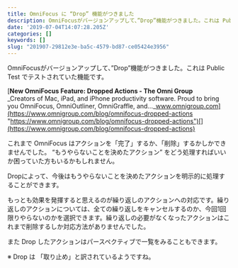 ```yaml
---
title: OmniFocus に “Drop” 機能がつきました
description: OmniFocusがバージョンアップして、”Drop”機能がつきました。これは Public Test でテストされていた機能です。
date: '2019-07-04T14:07:28.205Z'
categories: []
keywords: []
slug: "201907-29812e3e-ba5c-4579-bd87-ce05424e3956"
---
```

OmniFocusがバージョンアップして、”Drop”機能がつきました。これは Public Test でテストされていた機能です。

[**New OmniFocus Feature: Dropped Actions - The Omni Group**  
_Creators of Mac, iPad, and iPhone productivity software. Proud to bring you OmniFocus, OmniOutliner, OmniGraffle, and…_www.omnigroup.com](https://www.omnigroup.com/blog/omnifocus-dropped-actions "https://www.omnigroup.com/blog/omnifocus-dropped-actions")[](https://www.omnigroup.com/blog/omnifocus-dropped-actions)

これまで OmniFocus はアクションを「完了」するか、「削除」するかしかできませんでした。 “もうやらないことを決めたアクション” をどう処理すればいいか困っていた方もいるかもしれません。

Dropによって、今後はもうやらないことを決めたアクションを明示的に処理することができます。

もっとも効果を発揮すると思えるのが繰り返しのアクションへの対応です。繰り返しのアクションについては、全ての繰り返しをキャンセルするのか、今回1回限りやらないのかを選択できます。繰り返しの必要がなくなったアクションはこれまで削除するしか対応方法がありませんでした。

また Drop したアクションはパースペクティブで一覧をみることもできます。

※ Drop は 「取り止め」と訳されているようですね。